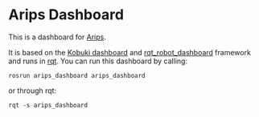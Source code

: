Arips Dashboard
====================

This is a dashboard for [Arips](https://github.com/jgdo/arips_ros).

It is based on the [Kobuki dashboard](https://github.com/yujinrobot/kobuki_desktop) and [rqt_robot_dashboard](https://github.com/ros-visualization/rqt_robot_plugins) framework and runs in [rqt](https://github.com/ros-visualization/rqt).
You can run this dashboard by calling:

`rosrun arips_dashboard arips_dashboard`

or through rqt:

`rqt -s arips_dashboard`


